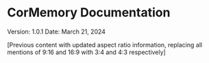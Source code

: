 # CorMemory Documentation
Version: 1.0.1
Date: March 21, 2024
 
[Previous content with updated aspect ratio information, replacing all mentions of 9:16 and 16:9 with 3:4 and 4:3 respectively] 